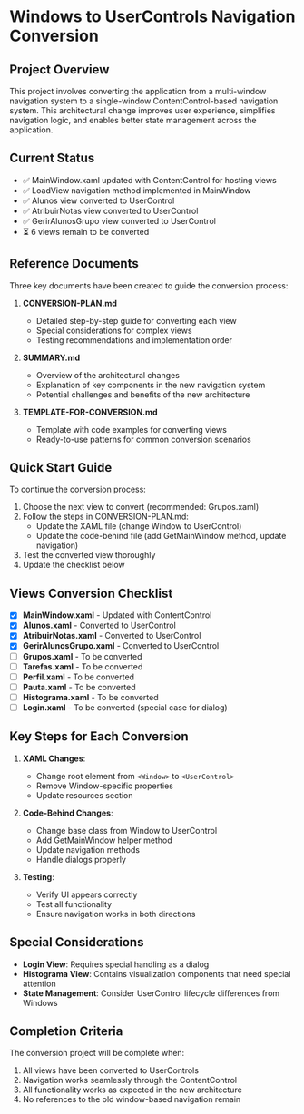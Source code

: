# Windows to UserControls Navigation Conversion

## Project Overview

This project involves converting the application from a multi-window navigation system to a single-window ContentControl-based navigation system. This architectural change improves user experience, simplifies navigation logic, and enables better state management across the application.

## Current Status

- ✅ MainWindow.xaml updated with ContentControl for hosting views
- ✅ LoadView navigation method implemented in MainWindow
- ✅ Alunos view converted to UserControl
- ✅ AtribuirNotas view converted to UserControl
- ✅ GerirAlunosGrupo view converted to UserControl
- ⏳ 6 views remain to be converted

## Reference Documents

Three key documents have been created to guide the conversion process:

1. **CONVERSION-PLAN.md**
   - Detailed step-by-step guide for converting each view
   - Special considerations for complex views
   - Testing recommendations and implementation order

2. **SUMMARY.md**
   - Overview of the architectural changes
   - Explanation of key components in the new navigation system
   - Potential challenges and benefits of the new architecture

3. **TEMPLATE-FOR-CONVERSION.md**
   - Template with code examples for converting views
   - Ready-to-use patterns for common conversion scenarios

## Quick Start Guide

To continue the conversion process:

1. Choose the next view to convert (recommended: Grupos.xaml)
2. Follow the steps in CONVERSION-PLAN.md:
   - Update the XAML file (change Window to UserControl)
   - Update the code-behind file (add GetMainWindow method, update navigation)
3. Test the converted view thoroughly
4. Update the checklist below

## Views Conversion Checklist

- [x] **MainWindow.xaml** - Updated with ContentControl
- [x] **Alunos.xaml** - Converted to UserControl
- [x] **AtribuirNotas.xaml** - Converted to UserControl
- [x] **GerirAlunosGrupo.xaml** - Converted to UserControl
- [ ] **Grupos.xaml** - To be converted
- [ ] **Tarefas.xaml** - To be converted
- [ ] **Perfil.xaml** - To be converted
- [ ] **Pauta.xaml** - To be converted
- [ ] **Histograma.xaml** - To be converted
- [ ] **Login.xaml** - To be converted (special case for dialog)

## Key Steps for Each Conversion

1. **XAML Changes**:
   - Change root element from `<Window>` to `<UserControl>`
   - Remove Window-specific properties
   - Update resources section

2. **Code-Behind Changes**:
   - Change base class from Window to UserControl
   - Add GetMainWindow helper method
   - Update navigation methods
   - Handle dialogs properly

3. **Testing**:
   - Verify UI appears correctly
   - Test all functionality
   - Ensure navigation works in both directions

## Special Considerations

- **Login View**: Requires special handling as a dialog
- **Histograma View**: Contains visualization components that need special attention
- **State Management**: Consider UserControl lifecycle differences from Windows

## Completion Criteria

The conversion project will be complete when:

1. All views have been converted to UserControls
2. Navigation works seamlessly through the ContentControl
3. All functionality works as expected in the new architecture
4. No references to the old window-based navigation remain

